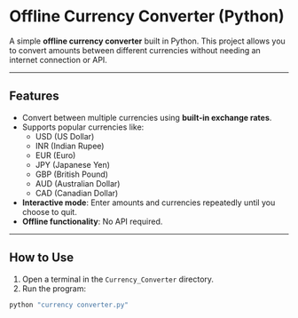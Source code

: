 # Offline Currency Converter (Python)

A simple **offline currency converter** built in Python. This project allows you to convert amounts between different currencies without needing an internet connection or API.

---

## Features

- Convert between multiple currencies using **built-in exchange rates**.
- Supports popular currencies like:
  - USD (US Dollar)
  - INR (Indian Rupee)
  - EUR (Euro)
  - JPY (Japanese Yen)
  - GBP (British Pound)
  - AUD (Australian Dollar)
  - CAD (Canadian Dollar)
- **Interactive mode**: Enter amounts and currencies repeatedly until you choose to quit.
- **Offline functionality**: No API required.

---

## How to Use

1. Open a terminal in the `Currency_Converter` directory.
2. Run the program:

```bash
python "currency converter.py"

